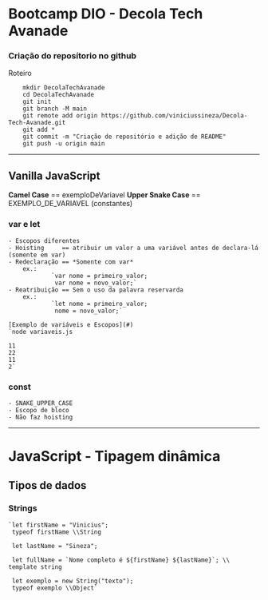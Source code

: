 # Bootcamp DIO - Decola Tech Avanade

### Criação do reposítorio no github

Roteiro
```
    mkdir DecolaTechAvanade
    cd DecolaTechAvanade
    git init
    git branch -M main
    git remote add origin https://github.com/viniciussineza/Decola-Tech-Avanade.git
    git add *
    git commit -m "Criação de repositório e adição de README"
    git push -u origin main
```

___

## Vanilla JavaScript

**Camel Case** == exemploDeVariavel
**Upper Snake Case** == EXEMPLO_DE_VARIAVEL (constantes)

### var e let
    - Escopos diferentes
    - Hoisting     == atribuir um valor a uma variável antes de declara-lá (somente em var)
    - Redeclaração == *Somente com var* 
        ex.:    
                `var nome = primeiro_valor;
                 var nome = novo_valor;`
    - Reatribuição == Sem o uso da palavra reservarda
        ex.:    
                `let nome = primeiro_valor;
                 nome = novo_valor;`
    
    [Exemplo de variáveis e Escopos](#)
    `node variaveis.js

    11
    22
    11
    2`


### const
    - SNAKE_UPPER_CASE
    - Escopo de bloco
    - Não faz hoisting

___

# JavaScript - Tipagem dinâmica

## Tipos de dados

### Strings

    `let firstName = "Vinicius";
     typeof firstName \\String

     let lastName = "Sineza";

     let fullName = `Nome completo é ${firstName} ${lastName}`; \\ template string

     let exemplo = new String("texto");
     typeof exemplo \\Object`

